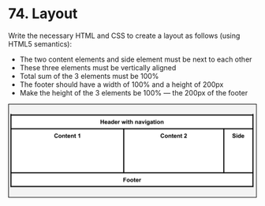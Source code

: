 # 74. Layout

Write the necessary HTML and CSS to create a layout as follows (using HTML5 semantics):
- The two content elements and side element must be next to each other
- These three elements must be vertically aligned
- Total sum of the 3 elements must be 100%
- The footer should have a width of 100% and a height of 200px
- Make the height of the 3 elements be 100% — the 200px of the footer

![Desired layout](specs/desired-layout.svg?raw=true "Desired Layout")
